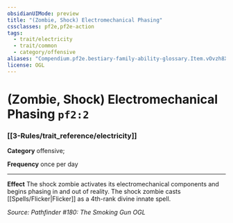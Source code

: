 ```yaml
---
obsidianUIMode: preview
title: "(Zombie, Shock) Electromechanical Phasing"
cssclasses: pf2e,pf2e-action
tags:
  - trait/electricity
  - trait/common
  - category/offensive
aliases: "Compendium.pf2e.bestiary-family-ability-glossary.Item.vOvzh8XCMmvtW0Ws"
license: OGL
---
```

# (Zombie, Shock) Electromechanical Phasing `pf2:2`

### [[3-Rules/trait_reference/electricity]]

**Category** offensive; 




**Frequency** once per day

* * *

**Effect** The shock zombie activates its electromechanical components and begins phasing in and out of reality. The shock zombie casts [[Spells/Flicker|Flicker]] as a 4th-rank divine innate spell.

*Source: Pathfinder #180: The Smoking Gun*
*OGL*